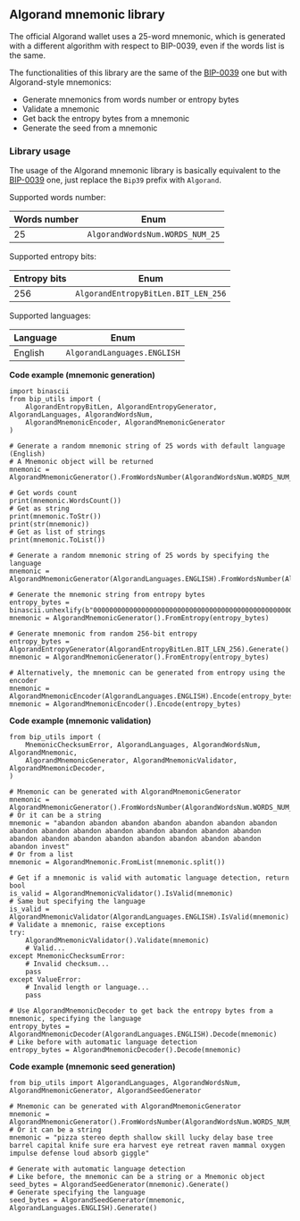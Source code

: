 ## Algorand mnemonic library

The official Algorand wallet uses a 25-word mnemonic, which is generated with a different algorithm with respect to BIP-0039, 
even if the words list is the same.

The functionalities of this library are the same of the [BIP-0039](https://github.com/ebellocchia/bip_utils/tree/master/readme/bip39.md) one but with Algorand-style mnemonics:
- Generate mnemonics from words number or entropy bytes
- Validate a mnemonic
- Get back the entropy bytes from a mnemonic
- Generate the seed from a mnemonic

### Library usage

The usage of the Algorand mnemonic library is basically equivalent to the [BIP-0039](https://github.com/ebellocchia/bip_utils/tree/master/readme/bip39.md) one,
just replace the `Bip39` prefix with `Algorand`.

Supported words number:

|Words number|Enum|
|---|---|
|25|`AlgorandWordsNum.WORDS_NUM_25`|

Supported entropy bits:

|Entropy bits|Enum|
|---|---|
|256|`AlgorandEntropyBitLen.BIT_LEN_256`|

Supported languages:

|Language|Enum|
|---|---|
|English|`AlgorandLanguages.ENGLISH`|

**Code example (mnemonic generation)**

    import binascii
    from bip_utils import (
        AlgorandEntropyBitLen, AlgorandEntropyGenerator, AlgorandLanguages, AlgorandWordsNum,
        AlgorandMnemonicEncoder, AlgorandMnemonicGenerator
    )
    
    # Generate a random mnemonic string of 25 words with default language (English)
    # A Mnemonic object will be returned
    mnemonic = AlgorandMnemonicGenerator().FromWordsNumber(AlgorandWordsNum.WORDS_NUM_25)
    
    # Get words count
    print(mnemonic.WordsCount())
    # Get as string
    print(mnemonic.ToStr())
    print(str(mnemonic))
    # Get as list of strings
    print(mnemonic.ToList())
    
    # Generate a random mnemonic string of 25 words by specifying the language
    mnemonic = AlgorandMnemonicGenerator(AlgorandLanguages.ENGLISH).FromWordsNumber(AlgorandWordsNum.WORDS_NUM_25)
    
    # Generate the mnemonic string from entropy bytes
    entropy_bytes = binascii.unhexlify(b"0000000000000000000000000000000000000000000000000000000000000000")
    mnemonic = AlgorandMnemonicGenerator().FromEntropy(entropy_bytes)
    
    # Generate mnemonic from random 256-bit entropy
    entropy_bytes = AlgorandEntropyGenerator(AlgorandEntropyBitLen.BIT_LEN_256).Generate()
    mnemonic = AlgorandMnemonicGenerator().FromEntropy(entropy_bytes)
    
    # Alternatively, the mnemonic can be generated from entropy using the encoder
    mnemonic = AlgorandMnemonicEncoder(AlgorandLanguages.ENGLISH).Encode(entropy_bytes)
    mnemonic = AlgorandMnemonicEncoder().Encode(entropy_bytes)

**Code example (mnemonic validation)**

    from bip_utils import (
        MnemonicChecksumError, AlgorandLanguages, AlgorandWordsNum, AlgorandMnemonic,
        AlgorandMnemonicGenerator, AlgorandMnemonicValidator, AlgorandMnemonicDecoder,
    )
    
    # Mnemonic can be generated with AlgorandMnemonicGenerator
    mnemonic = AlgorandMnemonicGenerator().FromWordsNumber(AlgorandWordsNum.WORDS_NUM_25)
    # Or it can be a string
    mnemonic = "abandon abandon abandon abandon abandon abandon abandon abandon abandon abandon abandon abandon abandon abandon abandon abandon abandon abandon abandon abandon abandon abandon abandon abandon invest"
    # Or from a list
    mnemonic = AlgorandMnemonic.FromList(mnemonic.split())
    
    # Get if a mnemonic is valid with automatic language detection, return bool
    is_valid = AlgorandMnemonicValidator().IsValid(mnemonic)
    # Same but specifying the language
    is_valid = AlgorandMnemonicValidator(AlgorandLanguages.ENGLISH).IsValid(mnemonic)
    # Validate a mnemonic, raise exceptions
    try:
        AlgorandMnemonicValidator().Validate(mnemonic)
        # Valid...
    except MnemonicChecksumError:
        # Invalid checksum...
        pass
    except ValueError:
        # Invalid length or language...
        pass
    
    # Use AlgorandMnemonicDecoder to get back the entropy bytes from a mnemonic, specifying the language
    entropy_bytes = AlgorandMnemonicDecoder(AlgorandLanguages.ENGLISH).Decode(mnemonic)
    # Like before with automatic language detection
    entropy_bytes = AlgorandMnemonicDecoder().Decode(mnemonic)

**Code example (mnemonic seed generation)**

    from bip_utils import AlgorandLanguages, AlgorandWordsNum, AlgorandMnemonicGenerator, AlgorandSeedGenerator
    
    # Mnemonic can be generated with AlgorandMnemonicGenerator
    mnemonic = AlgorandMnemonicGenerator().FromWordsNumber(AlgorandWordsNum.WORDS_NUM_25)
    # Or it can be a string
    mnemonic = "pizza stereo depth shallow skill lucky delay base tree barrel capital knife sure era harvest eye retreat raven mammal oxygen impulse defense loud absorb giggle"
    
    # Generate with automatic language detection
    # Like before, the mnemonic can be a string or a Mnemonic object
    seed_bytes = AlgorandSeedGenerator(mnemonic).Generate()
    # Generate specifying the language
    seed_bytes = AlgorandSeedGenerator(mnemonic, AlgorandLanguages.ENGLISH).Generate()
